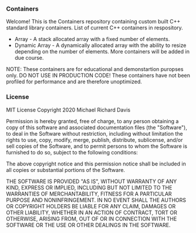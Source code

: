 ### Containers
Welcome! This is the Containers repository containing custom built C++ standard library containers.
List of current C++ containers in respository.
* Array - A stack allocated array with a fixed number of elements. 
* Dynamic Array - A dynamically allocated array with the ability to resize depending on the number of elements. 
More containers will be added in due course. 

NOTE: These containers are for educational and demonstartion puropses only. DO NOT USE IN PRODUCTION CODE!
These containers have not been profiled for performance and are therefore unoptimized.
### License
MIT License
Copyright 2020 Michael Richard Davis

Permission is hereby granted, free of charge, to any person obtaining a copy of this software and associated documentation files (the "Software"), to deal in the Software without restriction, including without limitation the rights to use, copy, modify, merge, publish, distribute, sublicense, and/or sell copies of the Software, and to permit persons to whom the Software is furnished to do so, subject to the following conditions:

The above copyright notice and this permission notice shall be included in all copies or substantial portions of the Software.

THE SOFTWARE IS PROVIDED "AS IS", WITHOUT WARRANTY OF ANY KIND, EXPRESS OR IMPLIED, INCLUDING BUT NOT LIMITED TO THE WARRANTIES OF MERCHANTABILITY, FITNESS FOR A PARTICULAR PURPOSE AND NONINFRINGEMENT. IN NO EVENT SHALL THE AUTHORS OR COPYRIGHT HOLDERS BE LIABLE FOR ANY CLAIM, DAMAGES OR OTHER LIABILITY, WHETHER IN AN ACTION OF CONTRACT, TORT OR OTHERWISE, ARISING FROM, OUT OF OR IN CONNECTION WITH THE SOFTWARE OR THE USE OR OTHER DEALINGS IN THE SOFTWARE.